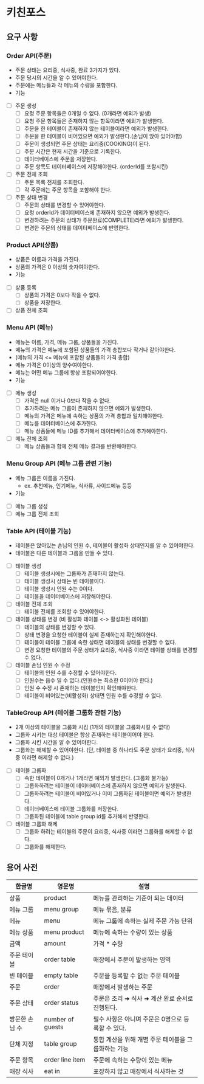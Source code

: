 # 키친포스

## 요구 사항
### Order API(주문)
* 주문 상태는 요리중, 식사중, 완료 3가지가 있다.
* 주문 당시의 시간을 알 수 있어야한다.
* 주문에는 메뉴들과 각 메뉴의 수량을 포함한다.
* 기능
* [ ] 주문 생성
  * [ ] 요청 주문 항목들은 0개일 수 없다. (0개라면 예외가 발생)
  * [ ] 요청 주문 항목들은 존재하지 않는 항목이라면 예외가 발생한다.
  * [ ] 주문을 한 테이블이 존재하지 않는 테이블이라면 예외가 발생한다.
  * [ ] 주문을 한 테이블이 비어있으면 예외가 발생한다.(손님이 앉아 있어야함)
  * [ ] 주문이 생성되면 주문 상태는 요리중(COOKING)이 된다.
  * [ ] 주문 시간은 현재 시간을 기준으로 기록한다.
  * [ ] 데이터베이스에 주문을 저장한다.
  * [ ] 주문 항목도 데이터베이스에 저장해야한다. (orderId를 포함시킨)
* [ ] 주문 전체 조회
  * [ ] 주문 목록 전체를 조회한다.
  * [ ] 각 주문에는 주문 항목을 포함해야 한다.
* [ ] 주문 상태 변경
  * [ ] 주문의 상태를 변경할 수 있어야한다.
  * [ ] 요청 orderId가 데이터베이스에 존재하지 않으면 예외가 발생한다.
  * [ ] 변경하려는 주문의 상태가 주문완료(COMPLETE)라면 예외가 발생한다.
  * [ ] 변경한 주문의 상태를 데이터베이스에 반영한다.

### Product API(상품)
* 상품은 이름과 가격을 가진다.
* 상품의 가격은 0 이상의 숫자여야한다.
* 기능
* [ ] 상품 등록
  * [ ] 상품의 가격은 0보다 작을 수 없다.
  * [ ] 상품을 저장한다.
* [ ] 상품 전체 조회

### Menu API (메뉴)
* 메뉴는 이름, 가격, 메뉴 그룹, 상품들을 가진다.
* 메뉴의 가격은 메뉴에 포함된 상품들의 가격 총합보다 작거나 같아야한다.
* (메뉴의 가격 <= 메뉴에 포함된 상품들의 가격 총합)
* 메뉴 가격은 0이상의 양수여야한다.
* 메뉴는 어떤 메뉴 그룹에 항상 포함되어야한다.
* 기능
* [ ] 메뉴 생성
  * [ ] 가격은 null 이거나 0보다 작을 수 없다.
  * [ ] 추가하려는 메뉴 그룹이 존재하지 않으면 예외가 발생한다.
  * [ ] 메뉴의 가격은 메뉴에 속하는 상품의 가격 총합과 일치해야한다.
  * [ ] 메뉴를 데이터베이스에 추가한다.
  * [ ] 메뉴 상품들에 메뉴 ID를 추가해서 데이터베이스에 추가해야한다.
* [ ] 메뉴 전체 조회
  * [ ] 메뉴 상품들과 함께 전체 메뉴 결과를 반환해야한다.

### Menu Group API (메뉴 그룹 관련 기능)
* 메뉴 그룹은 이름을 가진다.
  * ex. 추천메뉴, 인기메뉴, 식사류, 사이드메뉴 등등
* 기능
* [ ] 메뉴 그룹 생성
* [ ] 메뉴 그룹 전체 조회

### Table API (테이블 기능)
* 테이블은 앉아있는 손님의 인원 수, 테이블이 활성화 상태인지를 알 수 있어야한다.
* 테이블은 다른 테이블과 그룹을 만들 수 있다.
* [ ] 테이블 생성
  * [ ] 테이블 생성시에는 그룹화가 존재하지 않는다.
  * [ ] 테이블 생성시 상태는 빈 테이블이다.
  * [ ] 테이블 생성시 인원 수는 0이다.
  * [ ] 테이블을 데이터베이스에 저장해야한다.
* [ ] 테이블 전체 조회
  * [ ] 테이블 전체를 조회할 수 있어야한다.
* [ ] 테이블 상태를 변경 (비 활성화 테이블 <-> 활성화된 테이블)
  * [ ] 테이블의 상태를 변경할 수 있다.
  * [ ] 상태 변경을 요청한 테이블이 실제 존재하는지 확인해야한다.
  * [ ] 테이블이 테이블 그룹에 속한 상태면 테이블의 상태를 변경할 수 없다.
  * [ ] 변경 요청한 테이블의 주문 상태가 요리중, 식사중 이라면 테이블 상태를 변경할 수 없다.
* [ ] 테이블 손님 인원 수 수정
  * [ ] 테이블의 인원 수를 수정할 수 있어야한다.
  * [ ] 인원수는 음수 일 수 없다.(인원수는 최소한 0이어야 한다.)
  * [ ] 인원 수 수정 시 존재하는 테이블인지 확인해야한다.
  * [ ] 테이블이 비어있는(비활성화) 상태면 인원 수를 수정할 수 없다.

### TableGroup API (테이블 그룹화 관련 기능)
* 2개 이상의 테이블을 그룹화 시킴 (1개의 테이블을 그룹화시킬 수 없다)
* 그룹화 시키는 대상 테이블은 항상 존재하는 테이블이어야 한다.
* 그룹화 시킨 시간을 알 수 있어야한다.
* 그룹화는 해제할 수 있어야한다. (단, 테이블 중 하나라도 주문 상태가 요리중, 식사중 이라면 해제할 수 없다.)
* [ ] 테이블 그룹화
  * [ ] 속한 테이블이 0개거나 1개라면 예외가 발생한다. (그룹화 불가능)
  * [ ] 그룹화하려는 테이블이 데이터베이스에 존재하지 않으면 예외가 발생한다.
  * [ ] 그룹화하려는 테이블이 비어있거나 이미 그룹화된 테이블이면 예외가 발생한다.
  * [ ] 데이터베이스에 테이블 그룹화를 저장한다.
  * [ ] 그룹화된 테이블에 table group id를 추가해서 반영한다.
* [ ] 테이블 그룹화 해제
  * [ ] 그룹화 하려는 테이블의 주문이 요리중, 식사중 이라면 그룹화를 해제할 수 없다.
  * [ ] 그룹화를 해제한다.

## 용어 사전

| 한글명 | 영문명 | 설명 |
| --- | --- | --- |
| 상품 | product | 메뉴를 관리하는 기준이 되는 데이터 |
| 메뉴 그룹 | menu group | 메뉴 묶음, 분류 |
| 메뉴 | menu | 메뉴 그룹에 속하는 실제 주문 가능 단위 |
| 메뉴 상품 | menu product | 메뉴에 속하는 수량이 있는 상품 |
| 금액 | amount | 가격 * 수량 |
| 주문 테이블 | order table | 매장에서 주문이 발생하는 영역 |
| 빈 테이블 | empty table | 주문을 등록할 수 없는 주문 테이블 |
| 주문 | order | 매장에서 발생하는 주문 |
| 주문 상태 | order status | 주문은 조리 ➜ 식사 ➜ 계산 완료 순서로 진행된다. |
| 방문한 손님 수 | number of guests | 필수 사항은 아니며 주문은 0명으로 등록할 수 있다. |
| 단체 지정 | table group | 통합 계산을 위해 개별 주문 테이블을 그룹화하는 기능 |
| 주문 항목 | order line item | 주문에 속하는 수량이 있는 메뉴 |
| 매장 식사 | eat in | 포장하지 않고 매장에서 식사하는 것 |
